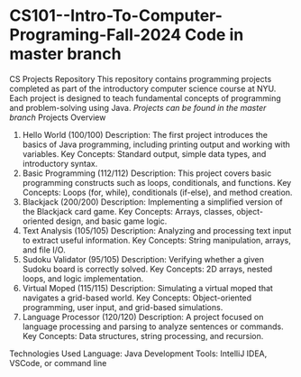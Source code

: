 # CS101--Intro-To-Computer-Programing-Fall-2024 Code in master branch
CS Projects Repository
This repository contains programming projects completed as part of the introductory computer science course at NYU. Each project is designed to teach fundamental concepts of programming and problem-solving using Java.
*Projects can be found in the master branch*
Projects Overview
1. Hello World (100/100)
Description: The first project introduces the basics of Java programming, including printing output and working with variables.
Key Concepts: Standard output, simple data types, and introductory syntax.
2. Basic Programming (112/112)
Description: This project covers basic programming constructs such as loops, conditionals, and functions.
Key Concepts: Loops (for, while), conditionals (if-else), and method creation.
3. Blackjack (200/200)
Description: Implementing a simplified version of the Blackjack card game.
Key Concepts: Arrays, classes, object-oriented design, and basic game logic.
4. Text Analysis (105/105)
Description: Analyzing and processing text input to extract useful information.
Key Concepts: String manipulation, arrays, and file I/O.
5. Sudoku Validator (95/105)
Description: Verifying whether a given Sudoku board is correctly solved.
Key Concepts: 2D arrays, nested loops, and logic implementation.
6. Virtual Moped (115/115)
Description: Simulating a virtual moped that navigates a grid-based world.
Key Concepts: Object-oriented programming, user input, and grid-based simulations.
7. Language Processor (120/120)
Description: A project focused on language processing and parsing to analyze sentences or commands.
Key Concepts: Data structures, string processing, and recursion.

Technologies Used
Language: Java
Development Tools: IntelliJ IDEA, VSCode, or command line
